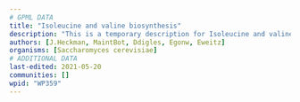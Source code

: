 ```yaml
---
# GPML DATA
title: "Isoleucine and valine biosynthesis"
description: "This is a temporary description for Isoleucine and valine biosynthesis"
authors: [J.Heckman, MaintBot, Ddigles, Egonw, Eweitz]
organisms: [Saccharomyces cerevisiae]
# ADDITIONAL DATA
last-edited: 2021-05-20
communities: []
wpid: "WP359"
---
```

